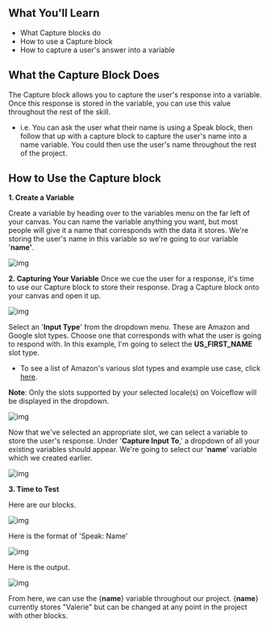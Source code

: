## What You'll Learn 

- What Capture blocks do
- How to use a Capture block
- How to capture a user's answer into a variable


## What the Capture Block Does

The Capture block allows you to capture the user's response into a variable. Once this response is stored in the variable, you can use this value throughout the rest of the skill. 

- i.e. You can ask the user what their name is using a Speak block, then follow that up with a capture block to capture the user's name into a name variable. You could then use the user's name throughout the rest of the project.

## How to Use the Capture block

**1. Create a Variable**

Create a variable by heading over to the variables menu on the far left of your canvas. You can name the variable anything you want, but most people will give it a name that corresponds with the data it stores. We're storing the user's name in this variable so we're going to our variable '**name'**.

![img](https://downloads.intercomcdn.com/i/o/109129824/2bcefb6c08de6ed21e34a046/Screen+Shot+2019-03-15+at+11.26.04+AM.png)

**2. Capturing Your Variable** Once we cue the user for a response, it's time to use our Capture block to store their response. Drag a Capture block onto your canvas and open it up.

![img](https://downloads.intercomcdn.com/i/o/109140069/c9c0d0a5502587c486ed702d/Screen+Shot+2019-03-15+at+12.04.44+PM.png)

Select an '**Input Type**' from the dropdown menu. These are Amazon and Google slot types. Choose one that corresponds with what the user is going to respond with. In this example, I'm going to select the **US_FIRST_NAME** slot type. 

- To see a list of Amazon's various slot types and example use case, click [here](https://developer.amazon.com/docs/custom-skills/slot-type-reference.html).

**Note**: Only the slots supported by your selected locale(s) on Voiceflow will be displayed in the dropdown.

![img](https://downloads.intercomcdn.com/i/o/109140223/26cd16a4473dd9484ad0ce16/Screen+Shot+2019-03-15+at+12.04.04+PM.png)

Now that we've selected an appropriate slot, we can select a variable to store the user's response. Under '**Capture Input To**,' a dropdown of all your existing variables should appear. We're going to select our '**name**' variable which we created earlier.

![img](https://downloads.intercomcdn.com/i/o/109149837/823bb68b8464b9978b19894f/Screen+Shot+2019-03-15+at+12.43.36+PM.png)

**3. Time to Test**

Here are our blocks.

![img](https://downloads.intercomcdn.com/i/o/109153034/1c4f18e415c9ca69b6b90a2f/Screen+Shot+2019-03-15+at+12.47.29+PM.png)

Here is the format of 'Speak: Name'

![img](https://downloads.intercomcdn.com/i/o/109153235/ca1af1d4a71b72fa8982f156/Screen+Shot+2019-03-15+at+12.48.09+PM.png)

Here is the output.

![img](https://downloads.intercomcdn.com/i/o/109153308/c1a7f9979490141dd44e69bb/Screen+Shot+2019-03-15+at+12.47.52+PM.png)

From here, we can use the {**name**} variable throughout our project. {**name**} currently stores "Valerie" but can be changed at any point in the project with other blocks. 
